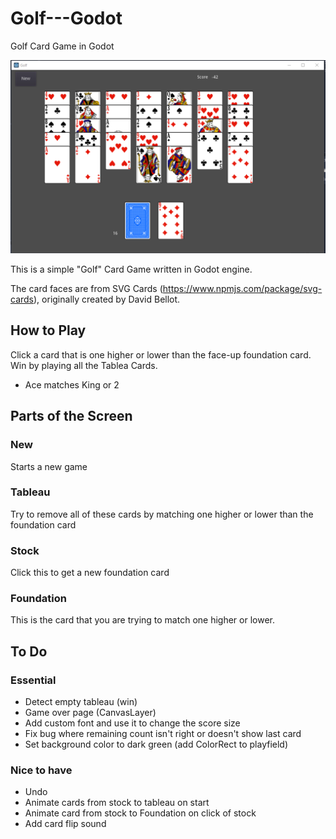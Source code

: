 # Golf---Godot
Golf Card Game in Godot

![](assets/golf.png)

This is a simple "Golf" Card Game written in Godot engine.

The card faces are from SVG Cards (https://www.npmjs.com/package/svg-cards), originally created by David Bellot.

## How to Play
Click a card that is one higher or lower than the face-up foundation card. Win by playing all the Tablea Cards.

 * Ace matches King or 2

## Parts of the Screen
### New
Starts a new game

### Tableau
Try to remove all of these cards by matching one higher or lower than the foundation card

### Stock
Click this to get a new foundation card

### Foundation
This is the card that you are trying to match one higher or lower.


## To Do

### Essential
* Detect empty tableau (win)
* Game over page (CanvasLayer)
* Add custom font and use it to change the score size
* Fix bug where remaining count isn't right or doesn't show last card
* Set background color to dark green (add ColorRect to playfield)

### Nice to have
* Undo
* Animate cards from stock to tableau on start
* Animate card from stock to Foundation on click of stock
* Add card flip sound